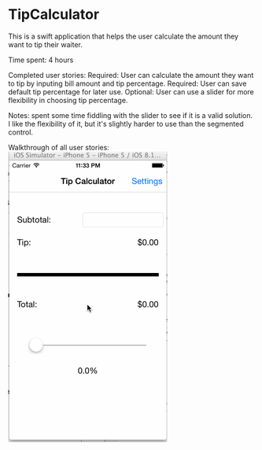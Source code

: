 # TipCalculator

This is a swift application that helps the user calculate the amount they want to tip their waiter.

Time spent: 4 hours

Completed user stories:
Required: User can calculate the amount they want to tip by inputing bill amount and tip percentage.
Required: User can save default tip percentage for later use.
Optional: User can use a slider for more flexibility in choosing tip percentage.

Notes: spent some time fiddling with the slider to see if it is a valid solution. I like the flexibility of it, but it's slightly harder to use than the segmented control.

Walkthrough of all user stories:
![Video Walkthrough](tipCalculatorDemo.gif)
